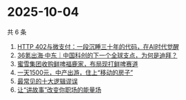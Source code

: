 # 2025-10-04

共 6 条

<!-- BEGIN 36KR -->
<!-- 最后更新时间 2025-10-04 10:08:20 +0800 -->
1. [HTTP 402与微支付：一段沉睡三十年的代码，在AI时代觉醒](https://36kr.com/p/3492905935346825)
1. [36氪出海·中东｜中国科创的下一个全球支点，为何是迪拜？](https://36kr.com/p/3492863586524290)
1. [蜜雪集团收购鲜啤福鹿家，布局现打鲜啤赛道](https://36kr.com/p/3492811820391552)
1. [一天1500元，中产出游，住上“移动的房子”](https://36kr.com/p/3493421133241221)
1. [最常见的十大逻辑谬误](https://36kr.com/p/3456743788090756)
1. [让“讲故事”改变你职场的能量场](https://36kr.com/p/3452368738981250)
<!-- END 36KR -->